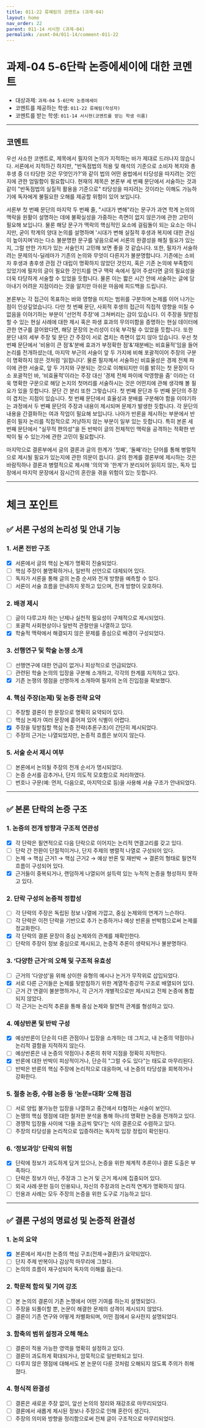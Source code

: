 ```yaml
---
title: 011-22 류혜림의 코멘트a (과제-04) 
layout: home
nav_order: 22
parent: 011-14 서시현 (과제-04)
permalink: /asmt-04/011-14/comment-011-22
---
```


# 과제-04 5-6단락 논증에세이에 대한 코멘트

- 대상과제: `과제-04 5-6단락 논증에세이`
- 코멘트를 제공하는 학생: `011-22 류혜림(작성자)` 
- 코멘트를 받는 학생: `011-14 서시현(코멘트를 받는 학생 이름)` 

---

## 코멘트

우선 사소한 코멘트로, 제목에서 필자의 논의가 지적하는 바가 제대로 드러나지 않습니다. 서론에서 지적하긴 하지만, "반독점법의 적용 및 해석의 기준으로 소비자 복지와 총후생 중 더 타당한 것은 무엇인가?'와 같이 법의 어떤 용법에서 타당성을 따지려는 것인지에 관한 엄밀함이 필요합니다. 현재의 제목은 본론부 세 번째 문단에서 서술하는 것과 같이 "반독점법의 실질적 활용을 기준으로" 타당성을 따지려는 것이라는 이해도 가능하기에 독자에게 불필요한 오해를 제공할 위험이 있어 보입니다. 

서론부 첫 번째 문단의 마지막 두 번째 줄, "시대가 변해"라는 문구가 과연 학계 논의의 맥락을 원활이 설명하는 데에 불확실성을 가중하는 측면이 없지 않은가에 관한 고민이 필요해 보입니다. 물론 해당 문구가 맥락의 핵심적인 요소에 걸림돌이 되는 요소는 아니지만, 굳이 학계의 양대 논의를 설명하며 '시대가 변해 실질적 후생과 복지에 대한 관심이 높아지며'라는 다소 불분명한 문구를 넣음으로써 서론의 완결성을 해칠 필요가 있는지, 그럴 만한 가치가 있는 서술인지 고민해 보면 좋을 것 같습니다. 또한, 필자가 서술하려는 문제의식-딜레마가 기존의 논의와 무엇이 다른지가 불분명합니다. 기존에는 소비자 후생과 총후생 관점 간 대립이 명확하지 않았던 것인지, 혹은 기존 논의에 부족함이 있었기에 필자의 글이 필요한 것인지를 연구 맥락 속에서 짚어 주셨다면 글의 필요성을 더욱 타당하게 서술할 수 있었을 듯합니다. 물론 이는 짧은 시간 안에 서술하는 글에 담아내기 어려운 지점이라는 것을 알지만 아쉬운 마음에 피드백을 드립니다.

본론부는 각 접근이 목표하는 바와 영향을 미치는 범위를 구분하며 논제를 이어 나가는 점이 인상깊었습니다. 다만 첫 번째 문단, 사회적 후생의 접근이 직접적 영향을 미칠 수 없음을 이야기하는 부분이 '선언적 주장'에 그쳐버리는 감이 있습니다. 이 주장을 뒷받침할 수 있는 현실 사례에 대한 제시 혹은 파생 효과의 무의미함을 증명하는 현실 데이터에 관한 연구를 끌어왔다면, 해당 문장의 논리성이 더욱 부각될 수 있었을 듯합니다.
또한 문단 내의 세부 주장 및 문단 간 주장이 서로 겹치는 측면이 없지 않아 있습니다. 우선 첫 번째 문단에서 '비용이 큰 점'&'분배 효과가 부정확한 점'&'재분배는 비효율적'임을 들어 논리를 전개하셨는데, 마지막 부근의 서술이 앞 두 가지에 비해 포괄적이어 주장의 구분이 명확하지 않은 것처럼 '읽힙니다'. 물론 필자께서 서술하신 비효율성은 경제 전체 파이에 관한 서술로, 앞 두 가지와 구분되는 것으로 이해되지만 이를 밝히는 첫 문장이 다소 포괄적인 바, '비효율적'이라는 주장 대신 '경제 전체 파이에 악영향을 줌' 이라는 더욱 명확한 구문으로 해당 논지의 첫머리를 서술하시는 것은 어떤지에 관해 생각해 볼 필요가 있을 듯합니다. 
문단 간 분리 또한 그렇습니다. 첫 번째 문단과 두 번째 문단의 주장이 겹치는 지점이 있습니다. 첫 번째 문단에서 효율성과 분배를 구분해야 함을 이야기하는 과정에서 두 번째 문단의 주장과 내용이 제시되며 문제가 발생한 듯합니다. 각 문단의 내용을 간결화하는 여과 작업이 필요해 보입니다.
나아가 반론을 제시하는 부분에서 반론이 필자 논리를 직접적으로 겨냥하지 않는 부분이 일부 있는 듯합니다. 특히 본론 세 번째 문단에서 "실무적 편의성"을 든 반박이 글의 전체적인 맥락을 공격하는 적확한 반박이 될 수 있는가에 관한 고민이 필요합니다.

마지막으로 결론부에서 글의 결론과 글의 한계가 '첫째', '둘째'라는 단어를 통해 병렬적으로 제시될 필요가 있는지에 관한 의문이 듭니다. 글의 한계를 결론부에 제시하는 것은 바람직하나 결론과 병렬적으로 제시해 '의의'와 '한계'가 분리되어 읽히지 않는, 독자 입장에서 마지막 문장에서 잠시간의 혼란을 겪을 위험이 있는 듯합니다.


---

# 체크 포인트

## ✅ 서론 구성의 논리성 및 안내 기능

### **1. 서론 전반 구조**
- [x] 서론에서 글의 핵심 논제가 명확히 진술되었다.  
- [ ] 핵심 주장이 불명확하거나, 일반적 선언으로 대체되어 있다.  
- [ ] 독자가 서론을 통해 글의 논증 순서와 전개 방향을 예측할 수 있다.  
- [ ] 서론이 서술 흐름을 안내하지 못하고 있으며, 전개 방향이 모호하다.

### **2. 배경 제시**
- [ ] 글이 다루고자 하는 난제나 실천적 필요성이 구체적으로 제시되었다.  
- [ ] 포괄적 사회현상이나 일반적 관찰만을 나열하고 있다.  
- [x] 학술적 맥락에서 해결되지 않은 문제를 중심으로 배경이 구성되었다.

### **3. 선행연구 및 학술 논쟁 소개**
- [ ] 선행연구에 대한 언급이 없거나 피상적으로 언급되었다.  
- [ ] 관련된 학술 논의의 입장을 구분해 소개하고, 각각의 한계를 지적하고 있다.  
- [x] 기존 논쟁의 쟁점을 선명하게 소개하여 필자의 논의 진입점을 확보했다.

### **4. 핵심 주장(논제) 및 논증 전략 요약**
- [ ] 주장할 결론이 한 문장으로 명확히 요약되어 있다.  
- [ ] 핵심 논제가 여러 문장에 흩어져 있어 식별이 어렵다.  
- [x] 주장을 뒷받침할 핵심 논증 전략(추론구조)이 간단히 제시되었다.  
- [ ] 주장의 근거는 나열되었지만, 논증적 흐름은 보이지 않는다.

### **5. 서술 순서 제시 여부**
- [ ] 본론에서 논의될 주장의 전개 순서가 명시되었다.  
- [ ] 논증 순서를 감추거나, 단지 의도적 모호함으로 처리하였다.  
- [ ] 번호나 구문(예: 먼저, 다음으로, 마지막으로 등)을 사용해 서술 구조가 안내되었다.

---

## ✅ 본론 단락의 논증 구조 

### **1. 논증의 전개 방향과 구조적 연관성**
- [x] 각 단락은 필연적으로 다음 단락으로 이어지는 논리적 연결고리를 갖고 있다.  
- [ ] 단락 간 전환이 단절적이거나, 단지 주제의 병렬적 나열로 구성되어 있다.  
- [ ] 논제 → 핵심 근거1 → 핵심 근거2 → 예상 반론 및 재반박 → 결론의 형태로 필연적 흐름이 구성되어 있다.  
- [x] 근거들이 중복되거나, 랜덤하게 나열되어 설득력 있는 누적적 논증을 형성하지 못하고 있다.  

### **2. 단락 구성의 논증적 정합성**
- [ ] 각 단락의 주장은 독립된 정보 나열에 가깝고, 중심 논제와의 연계가 느슨하다.  
- [ ] 각 단락은 이전 단락을 기반으로 추가 논증하거나 예상 반론을 반박함으로써 논제를 정교화한다.  
- [x] 각 단락의 결론 문장이 중심 논제와의 관계를 재확인한다.  
- [ ] 단락의 주장이 정보 중심으로 제시되고, 논증적 추론이 생략되거나 불분명하다.

### **3. ‘다양한 근거’의 오해 및 구조적 유효성**
- [ ] 근거의 ‘다양성’을 위해 상이한 유형의 예시나 논거가 무작위로 삽입되었다.  
- [x] 서로 다른 근거들은 논제를 뒷받침하기 위한 계열적·증강적 구조로 배열되어 있다.  
- [ ] 근거 간 연결이 불분명하거나, 각 근거가 개별적으로만 제시되고 전체 논증에 통합되지 않았다.  
- [ ] 각 근거는 논리적 추론을 통해 중심 논제와 필연적 관계를 형성하고 있다.

### **4. 예상반론 및 반박 구성**
- [x] 예상반론이 단순히 다른 관점이나 입장을 소개하는 데 그치고, 내 논증의 약점이나 논리적 결함을 지적하지 않는다.  
- [ ] 예상반론은 내 논증의 약점이나 추론의 취약 지점을 정확히 지적한다.  
- [x] 반론에 대한 반박이 피상적이거나, 단순히 "그럴 수도 있다"는 태도로 마무리된다.  
- [ ] 반박은 반론의 핵심 주장에 논리적으로 대응하며, 내 논증의 타당성을 회복하거나 강화한다.  

### **5. 절충 논증, 수렴 논증 등 ‘논문=대화’ 오해 점검**
- [ ] 서로 양립 불가능한 입장을 나열하고 중간에서 타협하는 서술이 보인다.  
- [ ] 논쟁의 핵심 쟁점에 대한 철저한 분석을 통해 하나의 명확한 논증을 전개하고 있다.  
- [ ] 경쟁적 입장들 사이에 ‘다들 조금씩 맞다’는 식의 결론으로 수렴하고 있다.  
- [ ] 주장의 타당성을 논리적으로 입증하려는 독자적 입장 정립이 확인된다.  

### **6. ‘정보과잉’ 단락의 위험**
- [x] 단락에 정보가 과도하게 담겨 있으나, 논증을 위한 체계적 추론이나 결론 도출은 부족하다.  
- [ ] 단락은 정보가 아닌, 주장과 그 논거 및 근거 제시에 집중되어 있다.  
- [ ] 외국 사례·문헌 등이 인용되나, 자신의 주장과의 논리적 연계가 명확하지 않다.  
- [ ] 인용과 사례는 모두 주장의 논증을 위한 도구로 기능하고 있다.  

---

## ✅ 결론 구성의 명료성 및 논증적 완결성

### **1. 논의 요약**
- [x] 본론에서 제시한 논증의 핵심 구조(전제→결론)가 요약되었다.  
- [ ] 단지 주제 반복이나 감상적 마무리에 그쳤다.  
- [ ] 논의의 흐름이 재구성되어 독자의 이해를 돕는다.

### **2. 학문적 함의 및 기여 강조**
- [ ] 본 논의의 결론이 기존 논쟁에서 어떤 기여를 하는지 설명되었다.  
- [ ] 주장을 되풀이할 뿐, 논문이 해결한 문제의 성격이 제시되지 않았다.  
- [ ] 결론이 기존 연구와 어떻게 차별화되며, 어떤 점에서 유사한지 설명되었다.

### **3. 함축의 범위 설정과 오해 해소**
- [ ] 결론이 적용 가능한 영역을 명확히 설정하고 있다.  
- [ ] 결론이 과도하게 확대되거나, 암묵적으로 일반화되고 있다.  
- [ ] 다루지 않은 쟁점에 대해서도 본 논문이 다룬 것처럼 오해되지 않도록 주의가 취해졌다.

### **4. 형식적 완결성**
- [ ] 결론은 새로운 주장 없이, 앞선 논의의 정리와 재강조로 마무리되었다.  
- [ ] 결론에서 새롭게 제시된 정보나 주장으로 인해 혼란이 생긴다.  
- [ ] 주장의 의미와 방향을 정리함으로써 전체 글이 구조적으로 마무리되었다.
